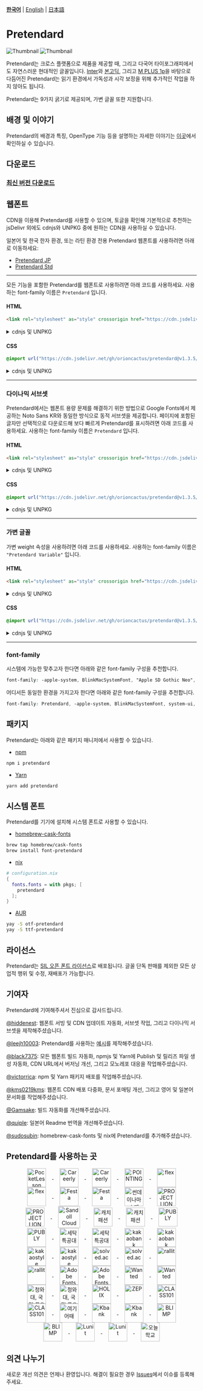 [**한국어**](/packages/pretendard/README.md) | [English](/packages/pretendard/docs/en/README.md) | [日本語](/packages/pretendard/docs/ja/README.md)

# Pretendard

![Thumbnail](/thumbnail.svg#gh-light-mode-only)
![Thumbnail](/thumbnail-white.svg#gh-dark-mode-only)

Pretendard는 크로스 플랫폼으로 제품을 제공할 때, 그리고 다국어 타이포그래피에서도 자연스러운 현대적인 글꼴입니다. [Inter](https://github.com/rsms/inter)와 [본고딕](https://fonts.adobe.com/fonts/source-han-sans-korean), 그리고 [M PLUS 1p](https://github.com/coz-m/MPLUS_FONTS)을 바탕으로 다듬어진 Pretendard는 읽기 환경에서 가독성과 시각 보정을 위해 추가적인 작업을 하지 않아도 됩니다.

Pretendard는 9가지 굵기로 제공되며, 가변 글꼴 또한 지원합니다.

## 배경 및 이야기

Pretendard의 배경과 특징, OpenType 기능 등을 설명하는 자세한 이야기는 [이곳](https://cactus.tistory.com/306)에서 확인하실 수 있습니다.

## 다운로드

### [최신 버전 다운로드](https://github.com/orioncactus/pretendard/releases/latest)

## 웹폰트

CDN을 이용해 Pretendard를 사용할 수 있으며, 토글을 확인해 기본적으로 추천하는 jsDelivr 외에도 cdnjs와 UNPKG 중에 원하는 CDN을 사용하실 수 있습니다.

일본어 및 한국 한자 환경, 또는 라틴 환경 전용 Pretendard 웹폰트를 사용하려면 아래로 이동하세요:

- [Pretendard JP](/packages/pretendard-jp/)
- [Pretendard Std](/packages/pretendard-std/)

---

모든 기능을 포함한 Pretendard를 웹폰트로 사용하려면 아래 코드를 사용하세요. 사용하는 font-family 이름은 `Pretendard` 입니다.

#### HTML

```html
<link rel="stylesheet" as="style" crossorigin href="https://cdn.jsdelivr.net/gh/orioncactus/pretendard@v1.3.5/dist/web/static/pretendard.css" />
```

<details>

<summary>cdnjs 및 UNPKG</summary>

###### cdnjs

```html
<link rel="stylesheet" as="style" crossorigin href="https://cdnjs.cloudflare.com/ajax/libs/pretendard/1.3.5/static/pretendard.css" />
```

###### UNPKG

```html
<link rel="stylesheet" as="style" crossorigin href="https://unpkg.com/pretendard@1.3.5/dist/web/static/pretendard.css" />
```

</details>

#### CSS

```css
@import url("https://cdn.jsdelivr.net/gh/orioncactus/pretendard@v1.3.5/dist/web/static/pretendard.css");
```

<details>

<summary>cdnjs 및 UNPKG</summary>

###### cdnjs

```css
@import url("https://cdnjs.cloudflare.com/ajax/libs/pretendard/1.3.5/static/pretendard.css");
```

###### UNPKG

```css
@import url("https://unpkg.com/pretendard@1.3.5/dist/web/static/pretendard.css");
```

</details>

---

### 다이나믹 서브셋

Pretendard에서는 웹폰트 용량 문제를 해결하기 위한 방법으로 Google Fonts에서 제공하는 Noto Sans KR와 동일한 방식으로 동적 서브셋을 제공합니다. 페이지에 포함된 글자만 선택적으로 다운로드해 보다 빠르게 Pretendard를 표시하려면 아래 코드를 사용하세요. 사용하는 font-family 이름은 `Pretendard` 입니다.

#### HTML

```html
<link rel="stylesheet" as="style" crossorigin href="https://cdn.jsdelivr.net/gh/orioncactus/pretendard@v1.3.5/dist/web/static/pretendard-dynamic-subset.css" />
```

<details>

<summary>cdnjs 및 UNPKG</summary>

###### cdnjs

```html
<link rel="stylesheet" as="style" crossorigin href="https://cdnjs.cloudflare.com/ajax/libs/pretendard/1.3.5/static/pretendard-dynamic-subset.css" />
```

###### UNPKG

```html
<link rel="stylesheet" as="style" crossorigin href="https://unpkg.com/pretendard@1.3.5/dist/web/static/pretendard-dynamic-subset.css" />
```

</details>

#### CSS

```css
@import url("https://cdn.jsdelivr.net/gh/orioncactus/pretendard@v1.3.5/dist/web/static/pretendard-dynamic-subset.css");
```

<details>

<summary>cdnjs 및 UNPKG</summary>

###### cdnjs

```css
@import url("https://cdnjs.cloudflare.com/ajax/libs/pretendard/1.3.5/static/pretendard-dynamic-subset.css");
```

###### UNPKG

```css
@import url("https://unpkg.com/pretendard@1.3.5/dist/web/static/pretendard-dynamic-subset.css");
```

</details>

---

### 가변 글꼴

가변 weight 속성을 사용하려면 아래 코드를 사용하세요. 사용하는 font-family 이름은 `"Pretendard Variable"` 입니다.

#### HTML

```html
<link rel="stylesheet" as="style" crossorigin href="https://cdn.jsdelivr.net/gh/orioncactus/pretendard@v1.3.5/dist/web/variable/pretendardvariable.css" />
```

<details>

<summary>cdnjs 및 UNPKG</summary>

###### cdnjs

```html
<link rel="stylesheet" as="style" crossorigin href="https://cdnjs.cloudflare.com/ajax/libs/pretendard/1.3.5/variable/pretendardvariable.css" />
```

###### UNPKG

```html
<link rel="stylesheet" as="style" crossorigin href="https://unpkg.com/pretendard@1.3.5/dist/web/variable/pretendardvariable.css" />
```

</details>

#### CSS

```css
@import url("https://cdn.jsdelivr.net/gh/orioncactus/pretendard@v1.3.5/dist/web/variable/pretendardvariable.css");
```

<details>

<summary>cdnjs 및 UNPKG</summary>

###### cdnjs

```css
@import url("https://cdnjs.cloudflare.com/ajax/libs/pretendard/1.3.5/variable/pretendardvariable.css");
```

###### UNPKG

```css
@import url("https://unpkg.com/pretendard@1.3.5/dist/web/variable/pretendardvariable.css");
```

</details>

---

### font-family

시스템에 가능한 맞추고자 한다면 아래와 같은 font-family 구성을 추천합니다.

```css
font-family: -apple-system, BlinkMacSystemFont, "Apple SD Gothic Neo", Pretendard, Roboto, "Noto Sans KR", "Segoe UI", "Malgun Gothic", "Apple Color Emoji", "Segoe UI Emoji", "Segoe UI Symbol", sans-serif;
```

어디서든 동일한 환경을 가지고자 한다면 아래와 같은 font-family 구성을 추천합니다.

```css
font-family: Pretendard, -apple-system, BlinkMacSystemFont, system-ui, Roboto, "Helvetica Neue", "Segoe UI", "Apple SD Gothic Neo", "Noto Sans KR", "Malgun Gothic", "Apple Color Emoji", "Segoe UI Emoji", "Segoe UI Symbol", sans-serif;
```

## 패키지

Pretendard는 아래와 같은 패키지 매니저에서 사용할 수 있습니다.

- [npm](https://www.npmjs.com/package/pretendard)

```bash
npm i pretendard
```

- [Yarn](https://yarnpkg.com/package/pretendard)

```bash
yarn add pretendard
```

## 시스템 폰트

Pretendard를 기기에 설치해 시스템 폰트로 사용할 수 있습니다.

- [homebrew-cask-fonts](https://github.com/Homebrew/homebrew-cask-fonts)

```bash
brew tap homebrew/cask-fonts
brew install font-pretendard
```

- [nix](https://github.com/NixOS/nixpkgs)

```nix
# configuration.nix
{
  fonts.fonts = with pkgs; [
    pretendard
  ];
}
```

- [AUR](https://aur.archlinux.org/packages?K=pretendard)

```bash
yay -S otf-pretendard
yay -S ttf-pretendard
```

## 라이선스

Pretendard는 [SIL 오픈 폰트 라이선스](https://scripts.sil.org/OFL)로 배포됩니다. 글꼴 단독 판매를 제외한 모든 상업적 행위 및 수정, 재배포가 가능합니다.

## 기여자

Pretendard에 기여해주셔서 진심으로 감사드립니다.

[@hiddenest](https://github.com/hiddenest): 웹폰트 서빙 및 CDN 업데이트 자동화, 서브셋 작업, 그리고 다이나믹 서브셋을 제작해주셨습니다.

[@leejh10003](https://github.com/leejh10003): Pretendard를 사용하는 [예시](/examples)를 제작해주셨습니다.

[@black7375](https://github.com/black7375): 모든 웹폰트 빌드 자동화, npmjs 및 Yarn에 Publish 및 릴리즈 파일 생성 자동화, CDN URL에서 버저닝 개선, 그리고 모노레포 대응을 작업해주셨습니다.

[@victorrica](https://github.com/victorrica): npm 및 Yarn 패키지 배포를 작업해주셨습니다.

[@kms0219kms](https://github.com/kms0219kms): 웹폰트 CDN 배포 다중화, 문서 포매팅 개선, 그리고 영어 및 일본어 문서화를 작업해주셨습니다.

[@Gamsake](https://github.com/Gamsake): 빌드 자동화를 개선해주셨습니다.

[@quiple](https://github.com/quiple): 일본어 Readme 번역을 개선해주셨습니다.

[@sudosubin](https://github.com/sudosubin): homebrew-cask-fonts 및 nix에 Pretendard를 추가해주셨습니다.

## Pretendard를 사용하는 곳

<p align="center">
   <a href="https://pocketlesson.com">
      <img src="https://user-images.githubusercontent.com/7247848/148687957-9102924d-5282-4526-a8c6-baddd9f26c39.png" align="center" height="50" alt="PocketLesson" hspace="16">
   </a>
   <a href="https://careerly.onelink.me/Gbs9/4ac8fc9d/#gh-light-mode-only">
      <img src="https://user-images.githubusercontent.com/7247848/148687456-dfd8939e-0728-4551-9a79-cb434b389e82.png" align="center" height="50" alt="Careerly" hspace="16">
   </a>
   <a href="https://careerly.onelink.me/Gbs9/4ac8fc9d/#gh-dark-mode-only">
      <img src="https://user-images.githubusercontent.com/7247848/148689872-466b0f53-5901-44c6-94c2-8c2775733b4b.png" align="center" height="50" alt="Careerly" hspace="16">
   </a>
   <a href="https://pointing.life">
      <img src="https://user-images.githubusercontent.com/7247848/148687954-5ccb0a28-fcba-49e6-a76a-78e40afd21b8.png" align="center" height="50" alt="POINTING" hspace="16">
   </a>
   <a href="https://flex.team/#gh-light-mode-only">
      <img src="https://user-images.githubusercontent.com/7247848/130081248-1369c43d-6226-4e62-a101-93365d1933b5.png" align="center" height="50" alt="flex" hspace="16">
   </a>
   <a href="https://flex.team/#gh-dark-mode-only">
      <img src="https://user-images.githubusercontent.com/7247848/148690157-91a9459c-eaee-4a73-93af-62149bec1ba5.png" align="center" height="50" alt="flex" hspace="16">
   </a>
   <a href="https://festa.io#gh-light-mode-only">
      <img src="https://user-images.githubusercontent.com/7247848/148687380-12385bea-bebf-4c33-b9e7-a08aeb64c6a8.png" align="center" height="50" alt="Festa" hspace="16">
   </a>
   <a href="https://festa.io/#gh-dark-mode-only">
      <img src="https://user-images.githubusercontent.com/7247848/148690185-3b217e31-65f3-49fd-bdd7-af24b6a8299b.png" align="center" height="50" alt="Festa" hspace="16">
   </a>
   <a href="https://www.sundaynamaste.com">
      <img src="https://user-images.githubusercontent.com/7247848/148688031-f868235e-f5d6-4157-a4e5-a1e2e0c1214d.png" align="center" height="50" alt="썬데이나마스떼" hspace="16">
   </a>
   <a href="https://projectlion.io/#gh-light-mode-only">
      <img src="https://user-images.githubusercontent.com/7247848/148688058-4d0dda62-b405-4002-a0b9-159c1f18afa6.png" align="center" height="50" alt="PROJECT LION" hspace="16">
   </a>
   <a href="https://projectlion.io/#gh-dark-mode-only">
      <img src="https://user-images.githubusercontent.com/7247848/148690212-967f0c1e-c62d-460b-bd43-ba119e5b695a.png" align="center" height="50" alt="PROJECT LION" hspace="16">
   </a>
   <a href="https://www.sandollcloud.com/font/16951.html">
      <img src="https://user-images.githubusercontent.com/7247848/148688131-a5a6f90b-2f78-4cfa-829b-ebd94d8a104c.png" align="center" height="58" alt="Sandoll Cloud" hspace="16">
   </a>
   <a href="https://www.catchfashion.com/#gh-light-mode-only">
      <img src="https://user-images.githubusercontent.com/7247848/138128414-89253ebd-7e27-446f-ae3c-a4c573e69e12.png" align="center" height="50" alt="캐치패션" hspace="16">
   </a>
   <a href="https://www.catchfashion.com/#gh-dark-mode-only">
      <img src="https://user-images.githubusercontent.com/7247848/148690254-4727dc6d-d049-4f4f-bbea-f11535dbfea6.png" align="center" height="50" alt="캐치패션" hspace="16">
   </a>
   <a href="https://publy.co/#gh-light-mode-only">
      <img src="https://user-images.githubusercontent.com/7247848/161258250-353ebe73-d7e2-4a61-8e16-7c2ec8f724a9.png" align="center" height="50" alt="PUBLY" hspace="16">
   </a>
   <a href="https://publy.co/#gh-dark-mode-only">
      <img src="https://user-images.githubusercontent.com/7247848/161258327-e2cbfedf-a94a-49a8-8744-032fc194568f.png" align="center" height="50" alt="PUBLY" hspace="16">
   </a>
   <a href="https://apps.apple.com/kr/app/세탁특공대/id1049236217/#gh-light-mode-only">
      <img src="https://user-images.githubusercontent.com/7247848/148689504-48c4e70d-4eaf-45cc-a941-d513dd1adaf2.png" align="center" height="50" alt="세탁특공대" hspace="16">
   </a>
   <a href="https://apps.apple.com/kr/app/세탁특공대/id1049236217/#gh-dark-mode-only">
      <img src="https://user-images.githubusercontent.com/7247848/148690282-84892f7d-04dd-4d70-be37-ec7984e44c3e.png" align="center" height="50" alt="세탁특공대" hspace="16">
   </a>
   <a href="https://event.kakaobank.com/p/checkcard2021#gh-light-mode-only">
      <img src="https://user-images.githubusercontent.com/7247848/148688409-8d658514-cf4f-486b-bd81-c7f94dff9618.png" align="center" height="50" alt="kakaobank" hspace="16">
   <a href="https://event.kakaobank.com/p/checkcard2021#gh-dark-mode-only">
      <img src="https://user-images.githubusercontent.com/7247848/148690293-793bfc62-9708-4d26-9a73-8adc47bee2ca.png" align="center" height="50" alt="kakaobank" hspace="16">
   </a>
   <a href="https://kakaostyle.com/#gh-light-mode-only">
      <img src="https://user-images.githubusercontent.com/7247848/148689267-accacc26-3639-4b47-a7d8-9f0bbef94384.png" align="center" height="50" alt="kakaostyle" hspace="16">
   </a>
   <a href="https://kakaostyle.com/#gh-dark-mode-only">
      <img src="https://user-images.githubusercontent.com/7247848/148689407-9d994b6d-d9b6-47d3-8d93-f7fa1836f160.png" align="center" height="50" alt="kakaostyle" hspace="16">
   </a>
   <a href="https://solved.ac/#gh-light-mode-only">
      <img src="https://user-images.githubusercontent.com/7247848/148689351-855d8c25-3a10-44a9-b7b0-651c353f7079.png" align="center" height="50" alt="solved.ac" hspace="16">
   </a>
   <a href="https://solved.ac/#gh-dark-mode-only">
      <img src="https://user-images.githubusercontent.com/7247848/148689350-ef59e5f6-5e27-4c58-9264-d2c04200ff17.png" align="center" height="50" alt="solved.ac" hspace="16">
   </a>
   <a href="https://rallit.com/#gh-light-mode-only">
      <img src="https://user-images.githubusercontent.com/7247848/154992360-026a3e7d-d6e6-4dee-88b5-18e91de28eba.png" align="center" height="50" alt="rallit" hspace="16">
   </a>
   <a href="https://rallit.com/#gh-dark-mode-only">
      <img src="https://user-images.githubusercontent.com/7247848/154992484-d9fc3d71-972d-4b00-a7de-8941eebe4c74.png" align="center" height="50" alt="rallit" hspace="16">
   </a>
   <a href="https://fonts.adobe.com/fonts/pretendard/#gh-light-mode-only">
      <img src="https://user-images.githubusercontent.com/7247848/158649641-e7dfffab-058e-4b84-90ae-eef3ec7bf85e.png" align="center" height="50" alt="Adobe Fonts" hspace="16">
   </a>
   <a href="https://fonts.adobe.com/fonts/pretendard/#gh-dark-mode-only">
      <img src="https://user-images.githubusercontent.com/7247848/158649662-3242c2d3-ab0b-4c86-a702-51ffa66503fe.png" align="center" height="50" alt="Adobe Fonts" hspace="16">
   </a>
   <a href="https://www.wanted.co.kr/#gh-light-mode-only">
      <img src="https://user-images.githubusercontent.com/7247848/160057794-b4e1332b-fdcb-469d-8b8c-d9f23741d5c1.png" align="center" height="50" alt="Wanted" hspace="16">
   </a>
   <a href="https://www.wanted.co.kr/#gh-dark-mode-only">
      <img src="https://user-images.githubusercontent.com/7247848/160057796-63bb66b4-efb9-4996-8241-eb2f0a74c8ab.png" align="center" height="50" alt="Wanted" hspace="16">
   </a>
   <a href="https://www.opencheongwadae.kr/#gh-light-mode-only">
      <img src="https://user-images.githubusercontent.com/7247848/179357995-d7cced8a-d7e5-4590-80d4-c04dc9940a95.png" align="center" height="50" alt="청와대, 국민 품으로" hspace="16">
   </a>
   <a href="https://www.opencheongwadae.kr/#gh-dark-mode-only">
      <img src="https://user-images.githubusercontent.com/7247848/179357994-aa1597b7-44f5-495f-a5c2-0536f345a44f.png" align="center" height="50" alt="청와대, 국민 품으로" hspace="16">
   </a>
   <a href="https://holix.com">
      <img src="https://user-images.githubusercontent.com/7759511/178255186-32d8403d-cc25-4b63-b96e-1fd1c707957f.png" align="center" height="50" alt="HOLIX" hspace="16">
   </a>
   <a href="https://zep.us">
      <img src="https://user-images.githubusercontent.com/7247848/179358150-d4feb129-1122-450c-9eb7-0226aaeac0b6.png" align="center" height="50" alt="ZEP" hspace="16">
   </a>
   <a href="https://class101.net/#gh-light-mode-only">
      <img src="https://user-images.githubusercontent.com/7247848/179528001-724fbbcf-eee8-4911-b75a-4ba29e1ba19b.png" align="center" height="50" alt="CLASS101" hspace="16">
   </a>
   <a href="https://class101.net/#gh-dark-mode-only">
      <img src="https://user-images.githubusercontent.com/7247848/179528009-b98bb489-090e-401a-ab02-568d10d33bca.png" align="center" height="50" alt="CLASS101" hspace="16">
   </a>
   <a href="https://www.goodchoice.kr">
      <img src="https://user-images.githubusercontent.com/7247848/179527313-a7ada75c-3dfb-4f65-a3c0-713ba4c5f7e1.png" align="center" height="50" alt="여기어때" hspace="16">
   </a>
   <a href="https://www.kbanknow.com/#gh-light-mode-only">
      <img src="https://user-images.githubusercontent.com/7247848/179527319-7431801e-a3c9-4260-858f-57c328cb9514.png" align="center" height="50" alt="Kbank" hspace="16">
   </a>
   <a href="https://www.kbanknow.com/#gh-dark-mode-only">
      <img src="https://user-images.githubusercontent.com/7247848/179527318-82e966fa-8601-405a-a114-869f22669ccc.png" align="center" height="50" alt="Kbank" hspace="16">
   </a>
   <a href="https://blimp.space//#gh-light-mode-only">
      <img src="https://user-images.githubusercontent.com/7247848/179531911-d7b74140-c855-4280-b2f6-099937fe3345.png" align="center" height="50" alt="BLIMP" hspace="16">
   </a>
   <a href="https://blimp.space//#gh-dark-mode-only">
      <img src="https://user-images.githubusercontent.com/7247848/179531916-faa0edc1-0356-4ac3-a167-d94a3691c061.png" align="center" height="50" alt="BLIMP" hspace="16">
   </a>
   <a href="https://www.lunit.io/#gh-light-mode-only">
      <img src="https://user-images.githubusercontent.com/36615680/191430516-ad2f7efa-a6e7-4719-a01d-f9471ce9b6d5.png" align="center" height="50" alt="Lunit" hspace="16">
   </a>
   <a href="https://www.lunit.io/#gh-dark-mode-only">
      <img src="https://user-images.githubusercontent.com/36615680/191430575-704d18d9-95d9-41d6-836e-5fa400b51971.png" align="center" height="50" alt="Lunit" hspace="16">
   </a>
   <a href="https://www.athenaslab.com/c56b1d9f-2bfa-47a5-a937-94f22d2fbc3b">
      <img src="https://user-images.githubusercontent.com/15134041/192458191-80c6acf4-f063-48a8-a07f-00a5f2ad883c.png" align="center" height="50" alt="오늘학교" hspace="16">
   </a>
</p>

## 의견 나누기

새로운 개선 의견은 언제나 환영입니다. 해결이 필요한 경우 [Issues](https://github.com/orioncactus/pretendard/issues)에서 이슈를 등록해주세요.
